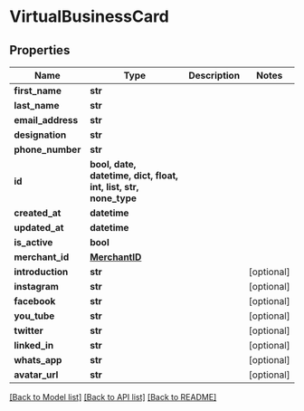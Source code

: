 # VirtualBusinessCard


## Properties
Name | Type | Description | Notes
------------ | ------------- | ------------- | -------------
**first_name** | **str** |  | 
**last_name** | **str** |  | 
**email_address** | **str** |  | 
**designation** | **str** |  | 
**phone_number** | **str** |  | 
**id** | **bool, date, datetime, dict, float, int, list, str, none_type** |  | 
**created_at** | **datetime** |  | 
**updated_at** | **datetime** |  | 
**is_active** | **bool** |  | 
**merchant_id** | [**MerchantID**](MerchantID.md) |  | 
**introduction** | **str** |  | [optional] 
**instagram** | **str** |  | [optional] 
**facebook** | **str** |  | [optional] 
**you_tube** | **str** |  | [optional] 
**twitter** | **str** |  | [optional] 
**linked_in** | **str** |  | [optional] 
**whats_app** | **str** |  | [optional] 
**avatar_url** | **str** |  | [optional] 

[[Back to Model list]](../README.md#documentation-for-models) [[Back to API list]](../README.md#documentation-for-api-endpoints) [[Back to README]](../README.md)


